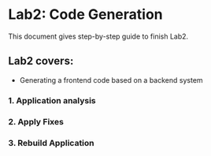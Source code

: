 # Lab2: Code Generation

This document gives step-by-step guide to finish Lab2.

## Lab2 covers:

- Generating a frontend code based on a backend system


### 1. Application analysis


### 2. Apply Fixes



### 3. Rebuild Application

